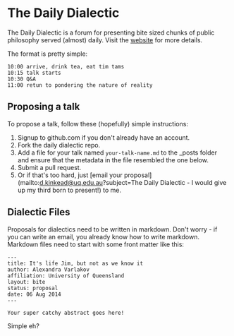 # The Daily Dialectic

The Daily Dialectic is a forum for presenting bite sized chunks of public philosophy served (almost) daily.  Visit the [website](http://dave.kinkead.com.au/dailydialectic) for more details.

The format is pretty simple:

    10:00 arrive, drink tea, eat tim tams
    10:15 talk starts
    10:30 Q&A
    11:00 retun to pondering the nature of reality

## Proposing a talk

To propose a talk, follow these (hopefully) simple instructions:

1. Signup to github.com if you don't already have an account.
2. Fork the daily dialectic repo.
3. Add a file for your talk named `your-talk-name.md` to the _posts folder and ensure that the metadata in the file resembled the one below.
4. Submit a pull request.
5. Or if that's too hard, just [email your proposal](mailto:d.kinkead@uq.edu.au?subject=The Daily Dialectic - I would give up my third born to present!) to me.

## Dialectic Files

Proposals for dialectics need to be written in markdown. Don't worry - if you can write an email, you already know how to write markdown.  Markdown files need to start with some front matter like this:

    ---
    title: It's life Jim, but not as we know it
    author: Alexandra Varlakov
    affiliation: University of Queensland
    layout: bite
    status: proposal
    date: 06 Aug 2014
    ---
    
    Your super catchy abstract goes here!
    
Simple eh?
